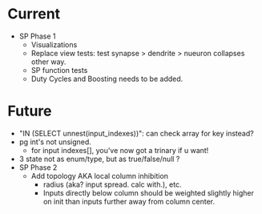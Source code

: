 # Current

* SP Phase 1
  * Visualizations
  * Replace view tests: test synapse > dendrite > nueuron collapses other way.
  * SP function tests
  * Duty Cycles and Boosting needs to be added.

# Future

* "IN (SELECT unnest(input_indexes))": can check array for key instead?
* pg int's not unsigned.  
  * for input indexes[], you've now got a trinary if u want!
* 3 state not as enum/type, but as true/false/null ?
* SP Phase 2
  * Add topology AKA local column inhibition 
    * radius (aka? input spread. calc with.), etc.
    * Inputs directly below column should be weighted slightly higher on init
      than inputs further away from column center.

